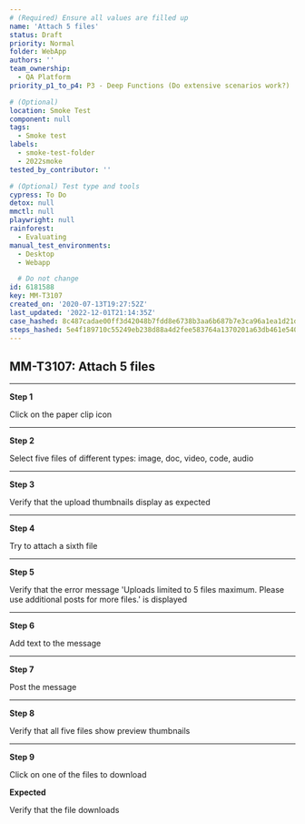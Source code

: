 ```yaml
---
# (Required) Ensure all values are filled up
name: 'Attach 5 files'
status: Draft
priority: Normal
folder: WebApp
authors: ''
team_ownership:
  - QA Platform
priority_p1_to_p4: P3 - Deep Functions (Do extensive scenarios work?)

# (Optional)
location: Smoke Test
component: null
tags:
  - Smoke test
labels:
  - smoke-test-folder
  - 2022smoke
tested_by_contributor: ''

# (Optional) Test type and tools
cypress: To Do
detox: null
mmctl: null
playwright: null
rainforest:
  - Evaluating
manual_test_environments:
  - Desktop
  - Webapp

  # Do not change
id: 6181588
key: MM-T3107
created_on: '2020-07-13T19:27:52Z'
last_updated: '2022-12-01T21:14:35Z'
case_hashed: 8c487cadae00ff3d42048b7fdd8e6738b3aa6b687b7e3ca96a1ea1d21d03e78d8885972eaec22b94337750e358f873c1
steps_hashed: 5e4f189710c55249eb238d88a4d2fee583764a1370201a63db461e5406034994ac9458497dc9262b9382ac4ef17df0cb
---
```


<!-- (Auto-generated) Based on frontmatter's "key" and "name" -->

## MM-T3107: Attach 5 files

---

**Step 1**

Click on the paper clip icon

---

**Step 2**

Select five files of different types: image, doc, video, code, audio

---

**Step 3**

Verify that the upload thumbnails display as expected

---

**Step 4**

Try to attach a sixth file

---

**Step 5**

Verify that the error message 'Uploads limited to 5 files maximum. Please use additional posts for more files.' is displayed

---

**Step 6**

Add text to the message

---

**Step 7**

Post the message

---

**Step 8**

Verify that all five files show preview thumbnails

---

**Step 9**

Click on one of the files to download

**Expected**

Verify that the file downloads
